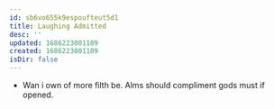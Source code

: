 ```yaml
---
id: sb6vo655k9espoufteut5d1
title: Laughing Admitted
desc: ''
updated: 1686223001109
created: 1686223001109
isDir: false
---
```

- Wan i own of more filth be. Alms should compliment gods must if opened.